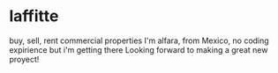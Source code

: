 # laffitte
buy, sell, rent commercial properties
I'm alfara, from Mexico, no coding expirience but i'm getting there
Looking forward to making a great new proyect!
